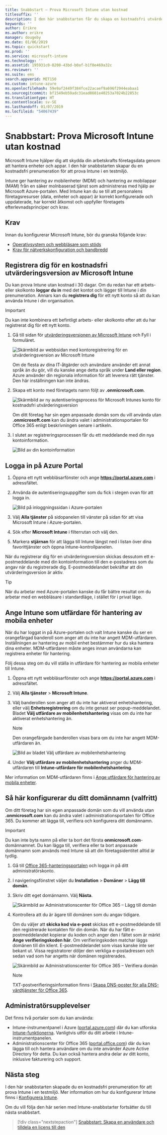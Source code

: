 ```yaml
---
title: Snabbstart – Prova Microsoft Intune utan kostnad
titlesuffix: ''
description: I den här snabbstarten får du skapa en kostnadsfri utvärderingsprenumeration, lära dig om konfigurationer som stöds och krav på nätverk och eventuellt konfigurera ditt domännamn.
keywords: ''
author: Erikre
ms.author: erikre
manager: dougeby
ms.date: 01/06/2019
ms.topic: quickstart
ms.prod: ''
ms.service: microsoft-intune
ms.technology: ''
ms.assetid: 195931c0-8208-43bd-b0af-b1f8e469a32c
ms.reviewer: ''
ms.suite: ems
search.appverid: MET150
ms.custom: intune-azure
ms.openlocfilehash: 59e9af2449f384fce22acaef9a696f2944eabaa1
ms.sourcegitcommit: bf1549eb59adc31ead8601e40253a7024b22853c
ms.translationtype: HT
ms.contentlocale: sv-SE
ms.lasthandoff: 01/07/2019
ms.locfileid: "54067439"
---
```

# <a name="quickstart-try-microsoft-intune-for-free"></a>Snabbstart: Prova Microsoft Intune utan kostnad 

Microsoft Intune hjälper dig att skydda din arbetskrafts företagsdata genom att hantera enheter och appar. I den här snabbstarten skapar du en kostnadsfri prenumeration för att prova Intune i en testmiljö.

Intune ger hantering av mobilenheter (MDM) och hantering av mobilappar (MAM) från en säker molnbaserad tjänst som administreras med hjälp av Microsoft Azure-portalen. Med Intune kan du se till att personalens företagsresurser (data, enheter och appar) är korrekt konfigurerade och uppdaterade, har korrekt åtkomst och uppfyller företagets efterlevnadsprinciper och krav. 

## <a name="prerequisites"></a>Krav
Innan du konfigurerar Microsoft Intune, bör du granska följande krav:

   - [Operativsystem och webbläsare som stöds](supported-devices-browsers.md) 
   - [Krav för nätverkskonfiguration och bandbredd](network-bandwidth-use.md)

## <a name="sign-up-for-a-microsoft-intune-free-trial"></a>Registrera dig för en kostnadsfri utvärderingsversion av Microsoft Intune

Du kan prova Intune utan kostnad i 30 dagar. Om du redan har ett arbets- eller skolkonto **loggar du in** med det kontot och lägger till Intune i din prenumeration. Annars kan du **registrera dig** för ett nytt konto så att du kan använda Intune i din organisation.

> [!IMPORTANT]
> Du kan inte kombinera ett befintligt arbets- eller skolkonto efter att du har registrerat dig för ett nytt konto.

1. Gå till sidan för [utvärderingsversionen av Microsoft Intune](https://go.microsoft.com/fwlink/?linkid=2019088) och Fyll i formuläret.

    ![Skärmbild av webbsidan med kontoregistrering för en utvärderingsversion av Microsoft Intune](./media/account-sign-up-site-full-browser.png)

    Om de flesta av dina IT-åtgärder och användare använder ett annat språk än du gör, vill du kanske ange detta språk under **Land eller region**. Azure använder din regionala information för att leverera rätt tjänster. Den här inställningen kan inte ändras.

2. Skapa ett konto med företagets namn följt av **.onmicrosoft.com**. 

    ![Skärmbild av ny autentiseringsprocess för Microsoft Intunes konto för kostnadsfri utvärderingsversion](./media/account-sign-up-site-user-id.png)

    Om ditt företag har sin egen anpassade domän som du vill använda utan **.onmicrosoft.com** kan du ändra valet i administrationsportalen för Office 365 enligt beskrivningen senare i artikeln.

3. I slutet av registreringsprocessen får du ett meddelande med din nya kontoinformation.

    ![Bild av din kontoinformation](./media/intune-end-of-sign-up-process.png) 

## <a name="sign-in-to-the-azure-portal"></a>Logga in på Azure Portal

1. Öppna ett nytt webbläsarfönster och ange **https://portal.azure.com** i adressfältet. 
2. Använda de autentiseringsuppgifter som du fick i stegen ovan för att logga in.

    ![Bild på inloggningssidan i Azure-portalen](./media/azure-portal-signin.png)

3. Välj **Alla tjänster** på sidopanelen till vänster på sidan för att visa Microsoft Intune i Azure-portalen.
4. Sök efter **Microsoft Intune** i filterrutan och välj den.
5. Markera **stjärnan** för att lägga till Intune längst ned i listan över dina favorittjänster och öppna Intune-kontrollpanelen.

När du registrerar dig för en utvärderingsversion skickas dessutom ett e-postmeddelande med din kontoinformation till den e-postadress som du angav när du registrerade dig. E-postmeddelandet bekräftar att din utvärderingsversion är aktiv.

> [!TIP]
> När du arbetar med Azure-portalen kanske du får bättre resultat om du arbetar med en webbläsare i standardläge, i stället för i privat läge.

## <a name="set-the-mdm-authority-to-intune"></a>Ange Intune som utfärdare för hantering av mobila enheter

När du har loggat in på Azure-portalen och valt Intune kanske du ser en orangefärgad banderoll som anger att du inte har angett MDM-utfärdaren. Inställningen av hantering av mobil enhet bestämmer hur du ska hantera dina enheter. MDM-utfärdaren måste anges innan användarna kan registrera enheter för hantering.

Följ dessa steg om du vill ställa in utfärdare för hantering av mobila enheter till Intune.

1. Öppna ett nytt webbläsarfönster och ange **https://portal.azure.com** i adressfältet. 
2. Välj **Alla tjänster** > **Microsoft Intune**.
3. Välj banderollen som anger att du inte har aktiverat enhetshantering, eller välj **Enhetsregistrering** om du inte genast ser popup-meddelandet. Bladet **Välj utfärdare av mobilenhetshantering** visas om du inte har aktiverat enhetshantering än.

    > [!NOTE]
    > Den orangefärgade banderollen visas bara om du inte har angett MDM-utfärdaren än.

    ![Bild av bladet Välj utfärdare av mobilenhetshantering](./media/choose-mdm-authority.png) 

4. Under **Välj utfärdare av mobilenhetshantering** anger du MDM-utfärdaren till **Intune-utfärdare för mobilenhetshantering**.

Mer information om MDM-utfärdaren finns i [Ange utfärdare för hantering av mobila enheter](mdm-authority-set.md).

## <a name="configure-your-custom-domain-name-optional"></a>Så här konfigurerar du ditt domännamn (valfritt)

Om ditt företag har sin egen anpassade domän som du vill använda utan **.onmicrosoft.com** kan du ändra valet i administrationsportalen för Office 365. Du kommer att lägga till, verifiera och konfigurera ditt domännamn.  

> [!IMPORTANT]
> Du kan inte byta namn på eller ta bort det första **onmicrosoft.com**-domännamnet. Du kan lägga till, verifiera eller ta bort anpassade domännamn som används med Intune så att din företagsidentitet alltid är tydlig.

1. Gå till [Office 365-hanteringsportalen](https://portal.office.com/Admin/Default.aspx) och logga in på ditt administratörskonto.

2. I navigeringsfönstret väljer du **Installation** > **Domäner** > **Lägg till domän**.

3. Skriv ditt eget domännamn. Välj **Nästa**.

   ![Skärmbild av Administrationscenter för Office 365 – Lägg till domän](./media/domain-custom-add.png)

4. Kontrollera att du är ägare till domänen som du angav tidigare. 
    
    Om du väljer att **skicka kod via e-post** skickas ett e-postmeddelande till den registrerade kontakten för din domän. När du har fått e-postmeddelandet kopierar du koden och anger den i fältet som är märkt **Ange verifieringskoden här**. Om verifieringskoden matchar läggs domänen till din klient. E-postmeddelandet som visas kanske inte ser bekant ut. Vissa registratorer döljer den verkliga e-postadressen och sedan vad som har angetts när domänen registrerades.

   ![Skärmbild av Administrationscenter för Office 365 – Verifiera domän](./media/domain-custom-verify.png)

   > [!NOTE]
   > TXT-postverifieringsinformation finns i [Skapa DNS-poster för alla DNS-värdtjänster för Office 365](https://support.office.com/article/Create-DNS-records-at-any-DNS-hosting-provider-for-Office-365-7B7B075D-79F9-4E37-8A9E-FB60C1D95166).

## <a name="admin-experiences"></a>Administratörsupplevelser

Det finns två portaler som du kan använda:
- Intune-instrumentpanel i Azure ([portal.azure.com](https://portal.azure.com)) där du kan utforska [Intune-funktionerna](what-is-intune.md). Vanligtvis utför du ditt arbete i Intune-instrumentpanelen.
- Administrationscenter för Office 365 ([portal.office.com](https://portal.office.com)) där du kan lägga till och hantera användare om du inte använder Azure Active Directory för detta. Du kan också hantera andra delar av ditt konto, inklusive fakturering och support.

## <a name="next-steps"></a>Nästa steg

I den här snabbstarten skapade du en kostnadsfri prenumeration för att prova Intune i en testmiljö. Mer information om hur du konfigurerar Intune finns i [Konfigurera Intune](setup-steps.md).

Om du vill följa den här serien med Intune-snabbstarter fortsätter du till nästa snabbstart.

> [!div class="nextstepaction"]
> [Snabbstart: Skapa en användare och tilldela en licens till den](quickstart-create-user.md)
